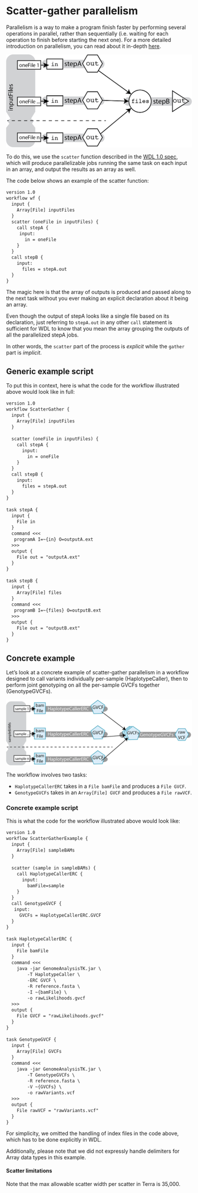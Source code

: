 # Scatter-gather parallelism
Parallelism is a way to make a program finish faster by performing several operations in parallel, rather than sequentially (i.e. waiting for each operation to finish before starting the next one). For a more detailed introduction on parallelism, you can read about it in-depth [here](https://gatk.broadinstitute.org/hc/en-us/articles/360035532012).

![Diagram depicting parallelism. Three separate inputs are individually used as input to the same workflow running in parallel. The workflow runs the input through a process StepA. Each independent workflow produces one output which is are then gathered and all used together as input to a new process StepB, which produces a single output.](/Images/ScatterGather.png)

To do this, we use the `scatter` function described in the [WDL 1.0 spec](https://github.com/openwdl/wdl/blob/main/versions/1.0/SPEC.md#scatter--gather), which will produce parallelizable jobs running the same task on each input in an array, and output the results as an array as well. 

The code below shows an example of the scatter function:

```wdl
version 1.0
workflow wf {
  input {
    Array[File] inputFiles
  }
  scatter (oneFile in inputFiles) {
    call stepA {
     input: 
       in = oneFile 
    }
  }
  call stepB { 
    input: 
      files = stepA.out
  }
}
```

The magic here is that the array of outputs is produced and passed along to the next task without you ever making an explicit declaration about it being an array. 

Even though the output of stepA looks like a single file based on its declaration, just referring to `stepA.out` in any other `call` statement is sufficient for WDL to know that you mean the array grouping the outputs of all the parallelized stepA jobs.

In other words, the `scatter` part of the process is *explicit* while the `gather` part is *implicit*.

## Generic example script

To put this in context, here is what the code for the workflow illustrated above would look like in full:

```wdl
version 1.0
workflow ScatterGather {
  input {
    Array[File] inputFiles
  }

  scatter (oneFile in inputFiles) {
    call stepA { 
      input: 
        in = oneFile 
    }
  }
  call stepB { 
    input: 
      files = stepA.out 
  }
}

task stepA {
  input {
    File in
  }
  command <<<
   programA I=~{in} O=outputA.ext 
  >>>
  output { 
    File out = "outputA.ext" 
  }
}

task stepB {
  input {
    Array[File] files
  }
  command <<<
   programB I=~{files} O=outputB.ext 
  >>>
  output { 
    File out = "outputB.ext" 
  }
}
```
## Concrete example

Let’s look at a concrete example of scatter-gather parallelism in a workflow designed to call variants individually per-sample (HaplotypeCaller), then to perform joint genotyping on all the per-sample GVCFs together (GenotypeGVCFs).

![Diagram depicting how three individual sample BAM files are used as input to the HaplotypeCallerERC tools in parallel. Each individual run of the tool produces a GVCF. The GVCFs are gathered and the array is used as an input to the GenotypeGVCFs tool, which produces a raw VCF file as final output.](../Images/scatter_concrete.png)

The workflow involves two tasks:

* `HaplotypeCallerERC` takes in a `File bamFile` and produces a `File GVCF`.
* `GenotypeGVCFs` takes in an `Array[File] GVCF` and produces a `File rawVCF`.


### Concrete example script

This is what the code for the workflow illustrated above would look like:

```wdl
version 1.0
workflow ScatterGatherExample {
  input {
    Array[File] sampleBAMs
  }

  scatter (sample in sampleBAMs) {
    call HaplotypeCallerERC { 
      input: 
        bamFile=sample 
    }
  }
  call GenotypeGVCF {
   input: 
     GVCFs = HaplotypeCallerERC.GVCF 
  }
}

task HaplotypeCallerERC {
  input {
    File bamFile
  }
  command <<<
    java -jar GenomeAnalysisTK.jar \
        -T HaplotypeCaller \
        -ERC GVCF \
        -R reference.fasta \
        -I ~{bamFile} \
        -o rawLikelihoods.gvcf
  >>>
  output {
    File GVCF = "rawLikelihoods.gvcf"
  }
}

task GenotypeGVCF {
  input {
    Array[File] GVCFs
  }
  command <<<
    java -jar GenomeAnalysisTK.jar \
        -T GenotypeGVCFs \
        -R reference.fasta \
        -V ~{GVCFs} \
        -o rawVariants.vcf
  >>>
  output {
    File rawVCF = "rawVariants.vcf"
  }
}
```

For simplicity, we omitted the handling of index files in the code above, which has to be done explicitly in WDL. 

Additionally, please note that we did not expressly handle delimiters for Array data types in this example. 

#### Scatter limitations

Note that the max allowable scatter width per scatter in Terra is 35,000.